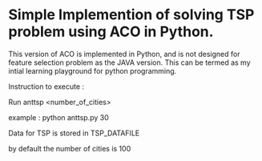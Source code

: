 

# Simple Implemention of solving TSP problem using ACO in Python.

This version of ACO is implemented in Python, and is not designed for feature selection problem as the JAVA version. This can be termed as my intial learning playground for python programming.

Instruction to execute :

Run anttsp <number_of_cities>

example : python anttsp.py 30

Data for TSP is stored in TSP_DATAFILE

by default the number of cities is 100

